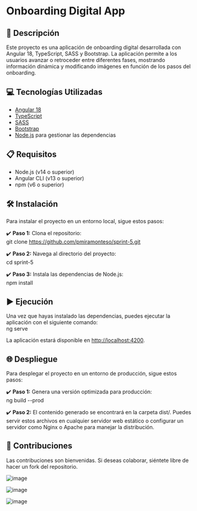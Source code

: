 # Onboarding Digital App

## 📄 **Descripción**  
Este proyecto es una aplicación de onboarding digital desarrollada con Angular 18, TypeScript, SASS y Bootstrap. La aplicación permite a los usuarios avanzar o retroceder entre diferentes fases, mostrando información dinámica y modificando imágenes en función de los pasos del onboarding.

## 💻 **Tecnologías Utilizadas**  
- [Angular 18](https://angular.io/)
- [TypeScript](https://www.typescriptlang.org/)
- [SASS](https://sass-lang.com/)
- [Bootstrap](https://getbootstrap.com/)
- [Node.js](https://nodejs.org/) para gestionar las dependencias

## 📋 **Requisitos**  
- Node.js (v14 o superior)
- Angular CLI (v13 o superior)  
- npm (v6 o superior)

## 🛠️ **Instalación**  
Para instalar el proyecto en un entorno local, sigue estos pasos:

✔️ **Paso 1:** Clona el repositorio:  
git clone https://github.com/pmiramonteso/sprint-5.git

✔️ **Paso 2:** Navega al directorio del proyecto:  
cd sprint-5

✔️ **Paso 3:** Instala las dependencias de Node.js:  
npm install

## ▶️ **Ejecución**  
Una vez que hayas instalado las dependencias, puedes ejecutar la aplicación con el siguiente comando:  
ng serve

La aplicación estará disponible en [http://localhost:4200](http://localhost:4200/).

## 🌐 **Despliegue**  
Para desplegar el proyecto en un entorno de producción, sigue estos pasos:

✔️ **Paso 1:** Genera una versión optimizada para producción:  
ng build --prod

✔️ **Paso 2:** El contenido generado se encontrará en la carpeta dist/. Puedes servir estos archivos en cualquier servidor web estático o configurar un servidor como Nginx o Apache para manejar la distribución.

## 🤝 **Contribuciones**  
Las contribuciones son bienvenidas. Si deseas colaborar, siéntete libre de hacer un fork del repositorio.

![image](https://github.com/user-attachments/assets/38cfc291-1f10-42e4-8408-7c4acc1885ff)

![image](https://github.com/user-attachments/assets/9ab2ec73-854a-4441-88c7-72e611cb7e75)

![image](https://github.com/user-attachments/assets/ce117f84-36d8-4e3c-857d-814f74a74875)


